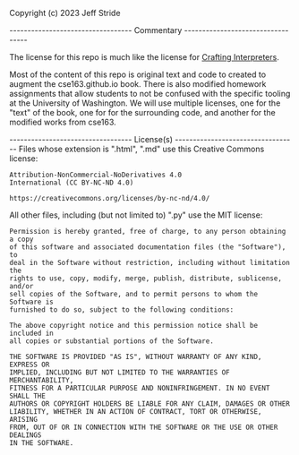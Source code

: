 Copyright (c) 2023 Jeff Stride

---------------------------------- Commentary ----------------------------------

The license for this repo is much like the license for [Crafting Interpreters](https://github.com/munificent/craftinginterpreters/blob/master/LICENSE).

Most of the content of this repo is original text and code to created to
augment the cse163.github.io book. There is also modified homework assignments
that allow students to not be confused with the specific tooling at the
University of Washington. We will use multiple licenses,
one for the "text" of the book, one for for the surrounding code, and
another for the modified works from cse163.

---------------------------------- License(s) ----------------------------------
Files whose extension is ".html", ".md" use this Creative Commons license:

    Attribution-NonCommercial-NoDerivatives 4.0
    International (CC BY-NC-ND 4.0)

    https://creativecommons.org/licenses/by-nc-nd/4.0/

All other files, including (but not limited to) ".py" use the MIT license:

    Permission is hereby granted, free of charge, to any person obtaining a copy
    of this software and associated documentation files (the "Software"), to
    deal in the Software without restriction, including without limitation the
    rights to use, copy, modify, merge, publish, distribute, sublicense, and/or
    sell copies of the Software, and to permit persons to whom the Software is
    furnished to do so, subject to the following conditions:

    The above copyright notice and this permission notice shall be included in
    all copies or substantial portions of the Software.

    THE SOFTWARE IS PROVIDED "AS IS", WITHOUT WARRANTY OF ANY KIND, EXPRESS OR
    IMPLIED, INCLUDING BUT NOT LIMITED TO THE WARRANTIES OF MERCHANTABILITY,
    FITNESS FOR A PARTICULAR PURPOSE AND NONINFRINGEMENT. IN NO EVENT SHALL THE
    AUTHORS OR COPYRIGHT HOLDERS BE LIABLE FOR ANY CLAIM, DAMAGES OR OTHER
    LIABILITY, WHETHER IN AN ACTION OF CONTRACT, TORT OR OTHERWISE, ARISING
    FROM, OUT OF OR IN CONNECTION WITH THE SOFTWARE OR THE USE OR OTHER DEALINGS
    IN THE SOFTWARE.
